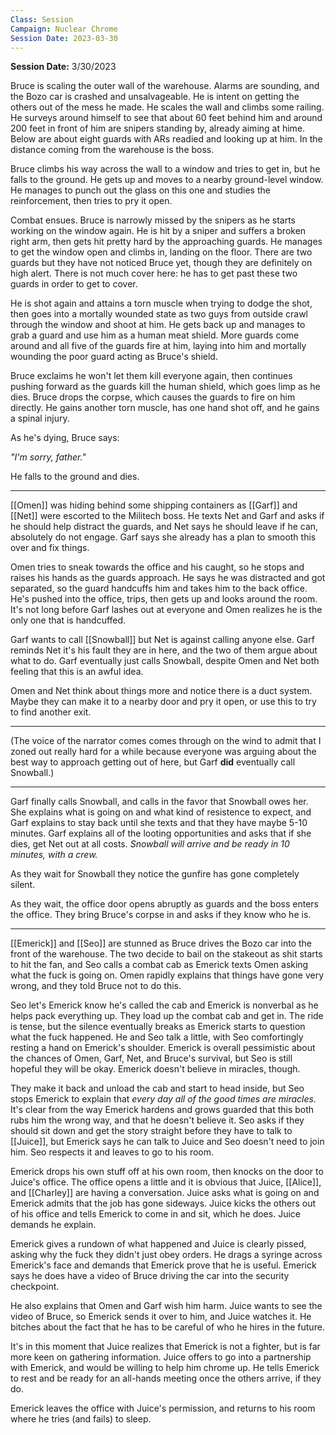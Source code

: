 ```yaml
---
Class: Session
Campaign: Nuclear Chrome
Session Date: 2023-03-30
---
```

**Session Date:** 3/30/2023

Bruce is scaling the outer wall of the warehouse. Alarms are sounding, and the Bozo car is crashed and unsalvageable. He is intent on getting the others out of the mess he made. He scales the wall and climbs some railing. He surveys around himself to see that about 60 feet behind him and around 200 feet in front of him are snipers standing by, already aiming at hime. Below are about eight guards with ARs readied and looking up at him. In the distance coming from the warehouse is the boss.

Bruce climbs his way across the wall to a window and tries to get in, but he falls to the ground. He gets up and moves to a nearby ground-level window. He manages to punch out the glass on this one and studies the reinforcement, then tries to pry it open.

Combat ensues. Bruce is narrowly missed by the snipers as he starts working on the window again. He is hit by a sniper and suffers a broken right arm, then gets hit pretty hard by the approaching guards. He manages to get the window open and climbs in, landing on the floor. There are two guards but they have not noticed Bruce yet, though they are definitely on high alert. There is not much cover here: he has to get past these two guards in order to get to cover.

He is shot again and attains a torn muscle when trying to dodge the shot, then goes into a mortally wounded state as two guys from outside crawl through the window and shoot at him. He gets back up and manages to grab a guard and use him as a human meat shield. More guards come around and all five of the guards fire at him, laying into him and mortally wounding the poor guard acting as Bruce's shield.

Bruce exclaims he won't let them kill everyone again, then continues pushing forward as the guards kill the human shield, which goes limp as he dies. Bruce drops the corpse, which causes the guards to fire on him directly. He gains another torn muscle, has one hand shot off, and he gains a spinal injury.

As he's dying, Bruce says:

*"I'm sorry, father."*

He falls to the ground and dies.

---

[[Omen]] was hiding behind some shipping containers as [[Garf]] and [[Net]] were escorted to the Militech boss. He texts Net and Garf and asks if he should help distract the guards, and Net says he should leave if he can, absolutely do not engage. Garf says she already has a plan to smooth this over and fix things.

Omen tries to sneak towards the office and his caught, so he stops and raises his hands as the guards approach. He says he was distracted and got separated, so the guard handcuffs him and takes him to the back office. He's pushed into the office, trips, then gets up and looks around the room. It's not long before Garf lashes out at everyone and Omen realizes he is the only one that is handcuffed.

Garf wants to call [[Snowball]] but Net is against calling anyone else. Garf reminds Net it's his fault they are in here, and the two of them argue about what to do. Garf eventually just calls Snowball, despite Omen and Net both feeling that this is an awful idea.

Omen and Net think about things more and notice there is a duct system. Maybe they can make it to a nearby door and pry it open, or use this to try to find another exit.

---

(The voice of the narrator comes comes through on the wind to admit that I zoned out really hard for a while because everyone was arguing about the best way to approach getting out of here, but Garf **did** eventually call Snowball.)

---

Garf finally calls Snowball, and calls in the favor that Snowball owes her. She explains what is going on and what kind of resistence to expect, and Garf explains to stay back until she texts and that they have maybe 5-10 minutes. Garf explains all of the looting opportunities and asks that if she dies, get Net out at all costs. *Snowball will arrive and be ready in 10 minutes, with a crew.*

As they wait for Snowball they notice the gunfire has gone completely silent.

As they wait, the office door opens abruptly as guards and the boss enters the office. They bring Bruce's corpse in and asks if they know who he is.

---

[[Emerick]] and [[Seo]] are stunned as Bruce drives the Bozo car into the front of the warehouse. The two decide to bail on the stakeout as shit starts to hit the fan, and Seo calls a combat cab as Emerick texts Omen asking what the fuck is going on. Omen rapidly explains that things have gone very wrong, and they told Bruce not to do this.

Seo let's Emerick know he's called the cab and Emerick is nonverbal as he helps pack everything up. They load up the combat cab and get in. The ride is tense, but the silence eventually breaks as Emerick starts to question what the fuck happened. He and Seo talk a little, with Seo comfortingly resting a hand on Emerick's shoulder. Emerick is overall pessimistic about the chances of Omen, Garf, Net, and Bruce's survival, but Seo is still hopeful they will be okay. Emerick doesn't believe in miracles, though.

They make it back and unload the cab and start to head inside, but Seo stops Emerick to explain that *every day all of the good times are miracles.* It's clear from the way Emerick hardens and grows guarded that this both rubs him the wrong way, and that he doesn't believe it. Seo asks if they should sit down and get the story straight before they have to talk to [[Juice]], but Emerick says he can talk to Juice and Seo doesn't need to join him. Seo respects it and leaves to go to his room.

Emerick drops his own stuff off at his own room, then knocks on the door to Juice's office. The office opens a little and it is obvious that Juice, [[Alice]], and [[Charley]] are having a conversation. Juice asks what is going on and Emerick admits that the job has gone sideways. Juice kicks the others out of his office and tells Emerick to come in and sit, which he does. Juice demands he explain.

Emerick gives a rundown of what happened and Juice is clearly pissed, asking why the fuck they didn't just obey orders. He drags a syringe across Emerick's face and demands that Emerick prove that he is useful. Emerick says he does have a video of Bruce driving the car into the security checkpoint.

He also explains that Omen and Garf wish him harm. Juice wants to see the video of Bruce, so Emerick sends it over to him, and Juice watches it. He bitches about the fact that he has to be careful of who he hires in the future.

It's in this moment that Juice realizes that Emerick is not a fighter, but is far more keen on gathering information. Juice offers to go into a partnership with Emerick, and would be willing to help him chrome up. He tells Emerick to rest and be ready for an all-hands meeting once the others arrive, if they do.

Emerick leaves the office with Juice's permission, and returns to his room where he tries (and fails) to sleep.